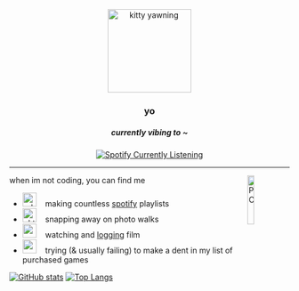 <div align="center" width="50">

  <img src="https://c.tenor.com/Huqypeil3P4AAAAj/cat-yawn.gif" alt="kitty yawning" width="150"/>
  <h3>yo</h3>

  ##### currently vibing to ~
  
  <a href="https://open.spotify.com/user/flowerpetalsofdoom">
    <img alt="Spotify Currently Listening" src="https://novatorem-flowerpetalsofdoom.vercel.app/api/spotify">
  </a>
  
  <hr />
</div>
  
when im not coding, you can find me  <img width="15%" align="right" alt="PC" src="https://c.tenor.com/LmKTgSCWvQwAAAAi/this-is-the-end.gif?raw=true" />
- <img src="https://c.tenor.com/4umQ4dU--OwAAAAj/choose-life-mix-cd.gif" alt="cd" width="25"/>&nbsp;&nbsp;&nbsp;  making countless [spotify](https://open.spotify.com/user/flowerpetalsofdoom) playlists
- <img src="https://c.tenor.com/M_5Ee2AY1e4AAAAi/kodak-film-kodak.gif" alt="ektachrome" width="25"/>&nbsp;&nbsp;&nbsp;  snapping away on photo walks
- <img src="https://c.tenor.com/CLVR-rgpQL8AAAAj/popcorn-joypixels.gif" alt="popcorn" width="25"/>&nbsp;&nbsp;&nbsp;  watching and [logging](https://letterboxd.com/flwrs/) film
- <img src="https://c.tenor.com/pxEKUUEGLm0AAAAj/gb-advance-game-boy.gif" alt="gameboy" width="25"/>&nbsp;&nbsp;&nbsp;  trying (& usually failing) to make a dent in my list of purchased games

[![GitHub stats](https://github-readme-stats-flowerpetalsofdoom.vercel.app/api?username=flowerpetalsofdoom&hide_title=true&hide_border=true&show_icons=true&count_private=true&theme=omni)](https://github.com/anuraghazra/github-readme-stats)
[![Top Langs](https://github-readme-stats-flowerpetalsofdoom.vercel.app/api/top-langs/?username=flowerpetalsofdoom&layout=compact&count_private=true&hide_border=true&langs_count=8&theme=omni)](https://github.com/anuraghazra/github-readme-stats)
